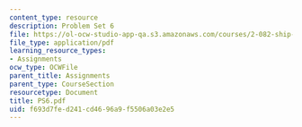 ```yaml
---
content_type: resource
description: Problem Set 6
file: https://ol-ocw-studio-app-qa.s3.amazonaws.com/courses/2-082-ship-structural-analysis-design-13-122-spring-2003/f693d7fed241cd4696a9f5506a03e2e5_PS6.pdf
file_type: application/pdf
learning_resource_types:
- Assignments
ocw_type: OCWFile
parent_title: Assignments
parent_type: CourseSection
resourcetype: Document
title: PS6.pdf
uid: f693d7fe-d241-cd46-96a9-f5506a03e2e5
---
```


